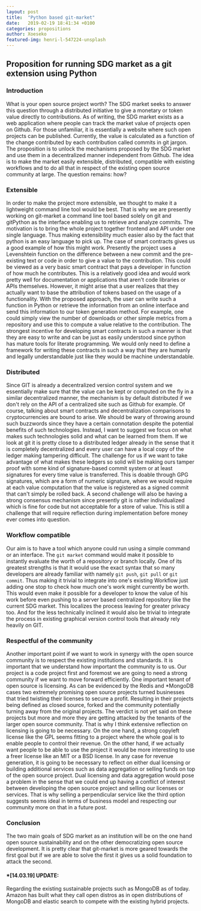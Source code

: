 ```yaml
---
layout: post
title:  "Python based git-market"
date:   2019-02-19 18:41:34 +0100
categories: propositions
author: Xoeseko
featured-img: henri-l-547224-unsplash
---
```

## Proposition for running SDG market as a git extension using Python

### Introduction
What is your open source project worth? The SDG market seeks to answer this question through a distributed initiative to give a monetary or token value directly to contributions. As of writing, the SDG market exists as a web application where people can track the market value of projects open on Github. For those unfamiliar, it is essentially a website where such open projects can be published. Currently, the value is calculated as a function of the change contributed by each contribution called commits in git jargon. The proposition is to unlock the mechanisms proposed by the SDG market and use them in a decentralized manner independent from Github. The idea is to make the market easily extensible, distributed, compatible with existing workflows and to do all that in respect of the existing open source community at large. The question remains: how?

### Extensible
In order to make the project more extensible, we thought to make it a lightweight command line tool would be best. That is why we are presently working on git-market a command line tool based solely on git and gitPython as the interface enabling us to retrieve and analyze commits. The motivation is to bring the whole project together frontend and API under one single language. Thus making extensibility much easier also by the fact that python is an easy language to pick up. The case of smart contracts gives us a good example of how this might work. Presently the project uses a Levenshtein function on the difference between a new commit and the pre-existing text or code in order to give a value to the contribution. This could be viewed as a very basic smart contract that pays a developer in function of how much he contributes. This is a relatively good idea and would work pretty well for documentation or applications that aren't code libraries or APIs themselves. However, it might arise that a user realizes that they actually want to base the attribution of tokens based on the usage of a functionality. With the proposed approach, the user can write such a function in Python or retrieve the information from an online interface and send this information to our token generation method. For example, one could simply view the number of downloads or other simple metrics from a repository and use this to compute a value relative to the contribution. The strongest incentive for developing smart contracts in such a manner is that they are easy to write and can be just as easily understood since python has mature tools for literate programming. We would only need to define a framework for writing these contracts in such a way that they are humanly and legally understandable just like they would be machine understandable.

### Distributed
Since GIT is already a decentralized version control system and we essentially make sure that the value can be kept or computed on the fly in a similar decentralized manner, the mechanism is by default distributed if we don't rely on the API of a centralized site such as Github for example. Of course, talking about smart contracts and decentralization comparisons to cryptocurrencies are bound to arise. We should be wary of throwing around such buzzwords since they have a certain connotation despite the potential benefits of such technologies. Instead, I want to suggest we focus on what makes such technologies solid and what can be learned from them. If we look at git it is pretty close to a distributed ledger already in the sense that it is completely decentralized and every user can have a local copy of the ledger making tampering difficult. The challenge for us if we want to take advantage of what makes these ledgers so solid will be making ours tamper proof with some kind of signature-based commit system or at least signatures for every time value is transferred. This is doable through GPG signatures, which are a form of numeric signature, where we would require at each value computation that the value is registered as a signed commit that can't simply be rolled back. A second challenge will also be having a strong consensus mechanism since presently git is rather individualized which is fine for code but not acceptable for a store of value. This is still a challenge that will require reflection during implementation before money ever comes into question.

### Workflow compatible
Our aim is to have a tool which anyone could run using a simple command or an interface. The `git market` command would make it possible to instantly evaluate the worth of a repository or branch locally. One of its greatest strengths is that it would use the exact syntax that so many developers are already familiar with namely `git push`, `git pull` or `git commit`. Thus making it trivial to integrate into one's existing Workflow just adding one stop to check how much one's work might currently be worth. This would even make it possible for a developer to know the value of his work before even pushing to a server based centralized repository like the current SDG market. This localizes the process leaving for greater privacy too. And for the less technically inclined it would also be trivial to integrate the process in existing graphical version control tools that already rely heavily on GIT.

### Respectful of the community
Another important point if we want to work in synergy with the open source community is to respect the existing institutions and standards. It is important that we understand how important the community is to us. Our project is a code project first and foremost we are going to need a strong community if we want to move forward efficiently. One important tenant of open source is licensing. As can be evidenced by the Redis and \*MongoDB cases two extremely promising open source projects turned businesses that tried twisting their licenses to secure a profit. Resulting in their projects being defined as closed source, forked and the community potentially turning away from the original projects. The verdict is not yet said on these projects but more and more they are getting attacked by the tenants of the larger open source community. That is why I think extensive reflection on licensing is going to be necessary. On the one hand, a strong copyleft license like the GPL seems fitting to a project where the whole goal is to enable people to control their revenue. On the other hand, if we actually want people to be able to use the project it would be more interesting to use a freer license like an MIT or a BSD license. In any case for revenue generation, it is going to be necessary to reflect on either dual licensing or building additional services such as data aggregation or selling funds on top of the open source project. Dual licensing and data aggregation would pose a problem in the sense that we could end up having a conflict of interest between developing the open source project and selling our licenses or services. That is why selling a perpendicular service like the third option suggests seems ideal in terms of business model and respecting our community more on that in a future post.

### Conclusion
The two main goals of SDG market as an institution will be on the one hand open source sustainability and on the other democratizing open source development. It is pretty clear that git-market is more geared towards the first goal but if we are able to solve the first it gives us a solid foundation to attack the second.

#### \*[14.03.19] UPDATE:
Regarding the existing sustainable projects such as MongoDB as of today. Amazon has built what they call open distros as in open distributions of MongoDB and elastic search to compete with the existing hybrid projects.
